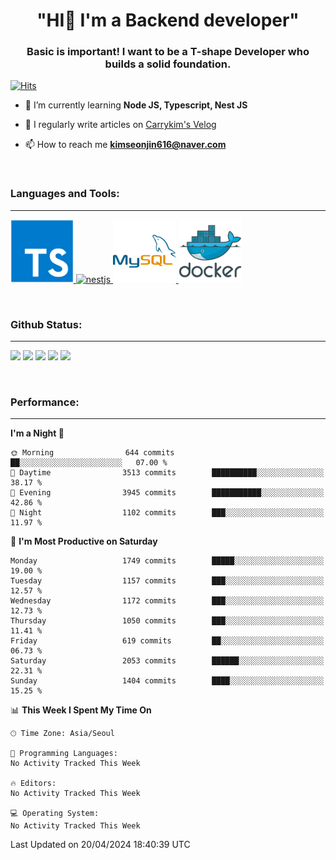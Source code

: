 <h1 align="center">"HI👋 I'm a Backend developer" </h1>
<h3 align="center">Basic is important! I want to be a T-shape Developer who builds a solid foundation.</h3>

[![Hits](https://hits.seeyoufarm.com/api/count/incr/badge.svg?url=https%3A%2F%2Fgithub.com%2Fgimseonjin&count_bg=%2318BFE5&title_bg=%23555555&icon=ko-fi.svg&icon_color=%23E7E7E7&title=hits&edge_flat=false)](https://hits.seeyoufarm.com)

- 🌱 I’m currently learning **Node JS, Typescript, Nest JS**

- 📝 I regularly write articles on [Carrykim's Velog](https://velog.io/@carrykim)

- 📫 How to reach me **kimseonjin616@naver.com**

<br/>

<h3 align="left">Languages and Tools:</h3>

***

<p align="left"> 
 <a href="https://www.typescriptlang.org/" target="_blank" rel="noreferrer"> <img src="https://raw.githubusercontent.com/devicons/devicon/master/icons/typescript/typescript-original.svg" alt="typescript" width="20%" height="20%"/> </a>
<a href="https://nestjs.com/" target="_blank" rel="noreferrer"> <img src="https://docs.nestjs.com/assets/logo-small.svg" alt="nestjs" width="20%" height="20%"/> </a> 
<a href="https://www.mysql.com/" target="_blank" rel="noreferrer"> <img src="https://raw.githubusercontent.com/devicons/devicon/master/icons/mysql/mysql-original-wordmark.svg" alt="mysql" width="20%" height="20%"/>  </a>
 <a href="https://www.docker.com/" target="_blank" rel="noreferrer"> <img src="https://raw.githubusercontent.com/devicons/devicon/master/icons/docker/docker-original-wordmark.svg" alt="docker" width="20%" height="20%"/> </a>
 </p>
</p>

<br/>

<h3 align="left">Github Status:</h3>

***

![](http://github-profile-summary-cards.vercel.app/api/cards/profile-details?username=gimseonjin&theme=nord_bright)
![](http://github-profile-summary-cards.vercel.app/api/cards/repos-per-language?username=gimseonjin&theme=nord_bright)
![](http://github-profile-summary-cards.vercel.app/api/cards/most-commit-language?username=gimseonjin&theme=nord_bright)
![](http://github-profile-summary-cards.vercel.app/api/cards/stats?username=gimseonjin&theme=nord_bright)
![](http://github-profile-summary-cards.vercel.app/api/cards/productive-time?username=gimseonjin&theme=nord_bright&utcOffset=8)


<br/>

<h3 align="left">Performance:</h3>

***

<!--START_SECTION:waka-->
**I'm a Night 🦉** 

```text
🌞 Morning                644 commits         ██░░░░░░░░░░░░░░░░░░░░░░░   07.00 % 
🌆 Daytime                3513 commits        ██████████░░░░░░░░░░░░░░░   38.17 % 
🌃 Evening                3945 commits        ███████████░░░░░░░░░░░░░░   42.86 % 
🌙 Night                  1102 commits        ███░░░░░░░░░░░░░░░░░░░░░░   11.97 % 
```
📅 **I'm Most Productive on Saturday** 

```text
Monday                   1749 commits        █████░░░░░░░░░░░░░░░░░░░░   19.00 % 
Tuesday                  1157 commits        ███░░░░░░░░░░░░░░░░░░░░░░   12.57 % 
Wednesday                1172 commits        ███░░░░░░░░░░░░░░░░░░░░░░   12.73 % 
Thursday                 1050 commits        ███░░░░░░░░░░░░░░░░░░░░░░   11.41 % 
Friday                   619 commits         ██░░░░░░░░░░░░░░░░░░░░░░░   06.73 % 
Saturday                 2053 commits        ██████░░░░░░░░░░░░░░░░░░░   22.31 % 
Sunday                   1404 commits        ████░░░░░░░░░░░░░░░░░░░░░   15.25 % 
```


📊 **This Week I Spent My Time On** 

```text
🕑︎ Time Zone: Asia/Seoul

💬 Programming Languages: 
No Activity Tracked This Week

🔥 Editors: 
No Activity Tracked This Week

💻 Operating System: 
No Activity Tracked This Week
```


 Last Updated on 20/04/2024 18:40:39 UTC
<!--END_SECTION:waka-->

<div align="center">
  
